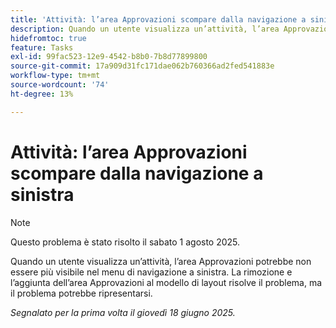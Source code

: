 ```yaml
---
title: 'Attività: l’area Approvazioni scompare dalla navigazione a sinistra'
description: Quando un utente visualizza un’attività, l’area Approvazioni potrebbe non essere più visibile nel menu di navigazione a sinistra.
hidefromtoc: true
feature: Tasks
exl-id: 99fac523-12e9-4542-b8b0-7b8d77899800
source-git-commit: 17a909d31fc171dae062b760366ad2fed541883e
workflow-type: tm+mt
source-wordcount: '74'
ht-degree: 13%

---
```


# Attività: l’area Approvazioni scompare dalla navigazione a sinistra

>[!NOTE]
>
>Questo problema è stato risolto il sabato 1 agosto 2025.

Quando un utente visualizza un’attività, l’area Approvazioni potrebbe non essere più visibile nel menu di navigazione a sinistra. La rimozione e l’aggiunta dell’area Approvazioni al modello di layout risolve il problema, ma il problema potrebbe ripresentarsi.

_Segnalato per la prima volta il giovedì 18 giugno 2025._
